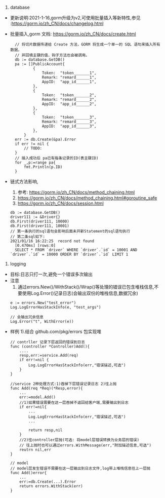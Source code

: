 1. database
- 更新说明:2021-1-16,gorm升级为v2,可使用批量插入等新特性,参见 :https://gorm.io/zh_CN/docs/changelog.html
  
- 批量插入,gorm 文档: https://gorm.io/zh_CN/docs/create.html
  ``` 
    // 将切片数据传递给 Create 方法，GORM 将生成一个单一的 SQL 语句来插入所有数据，
    // 并回填主键的值，钩子方法也会被调用。
    db := database.GetDB()
    pa := []PublicAccount{
			{
				Token:  "token_______1",
				Remark: "remard______1",
				AppID:  "app_id______1",
			},
			{
				Token:  "token_______2",
				Remark: "remard______2",
				AppID:  "app_id______2",
			},
			{
				Token:  "token_______3",
				Remark: "remard______3",
				AppID:  "app_id______3",
			},
		}
	err := db.Create(&pa).Error
	if err != nil {
		// TODO:
	}
    // 插入成功后 pa已有每条记录的ID(表主键ID)
    for _,p:=range pa{
        fmt.Println(p.ID)
    }
  ```
- 链式方法影响,
  1. 参考: https://gorm.io/zh_CN/docs/method_chaining.html
  2. https://gorm.io/zh_CN/docs/method_chaining.html#goroutine_safe
  3. https://gorm.io/zh_CN/docs/session.html
  ```
  db := database.GetDB()
  driver111 := &Driver{}
  db.First(driver111, 10000)
  db.First(driver111, 10001)
  // 第一条执行的sql语句会影响后面未开新Statement的sql语句执行
  // 第二条sql如下:
  2021/01/16 16:22:25  record not found
    [0.470ms] [rows:0] 
    SELECT * FROM `driver` WHERE `driver`.`id` = 10001 AND `driver`.`id` = 10000 ORDER BY `driver`.`id` LIMIT 1
  
  ```
1. logging
- 目标:日志只打一次,避免一个错误多次输出
- 注意
   1. 通过errors.New()/WithStack()/Wrap()等处理的错误已包含堆栈信息,不要使用Log.Error()记录日志(会输出双份的堆栈信息,数据冗余)
   ```
   e := errors.New("test_error")		
   Log.LogErrorHasStackInfo(e, "test_args")

   // 会输出冗余信息
   Log.Error("t", WithError(e))
   ```
- 样例 1).结合 github.com/pkg/errors 包实现堆
    ```
    // contrller 记录下层返回的错误到日志
    func (controller *Controller)Add(){
        ....
        resp,err:=service.Add(req)
        if err!=nil {
            Log.LogErrorHasStackInfo(err,"错误描述,可选")
        }
    }

    ```
    ```
    //service 2种处理方式:1)吞掉下层错误记录日志 2)往上抛
    func Add(req *Req)(*Resp,error){
        ...
        err:=model.Add()
        //1)如果错误需要在这一层吞掉不返回给客户端,需要输出到日志
        if err!=nil{
            ...
            Log.LogErrorHasStackInfo(err,"错误描述,可选")
            ...

            return resp,nil
        }
        //2)往controller层抛(可选: 将model层错误转换为业务层的错误)  
        // 往上抛时也可以通过errors.WithMessage(err,"附加描述信息,可选")           
        reutrn nil,err
    }
    ```
    ```
    // model
    // model层发生错误不需要在这一层输出到日志文件,log带上堆栈信息往上一层抛
    func Add()error{
        ...
        err:=db.Create(...).Error
        return errors.WithStack(err)
    }
    ```

